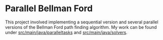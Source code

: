 # Parallel Bellman Ford

This project involved implementing a sequential version and several parallel versions of the Bellman Ford path finding algorithm. My work can be found under [src/main/java/paralleltasks](https://github.com/HFeeney/ParallelBellmanFord/tree/master/src/main/java/paralleltasks) and [src/main/java/solvers](https://github.com/HFeeney/ParallelBellmanFord/tree/master/src/main/java/solvers).
